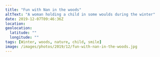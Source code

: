 ```yaml
---
title: "Fun with Nan in the woods"
altText: "A woman holding a child in some woulds during the winter"
date: 2019-12-07T09:46:36Z
location: 
geolocation: 
  latitude: ""
  longitude: ""
tags: [Winter, woods, nature, child, smile]
image: /images/photos/2019/12/fun-with-nan-in-the-woods.jpg
---
```

